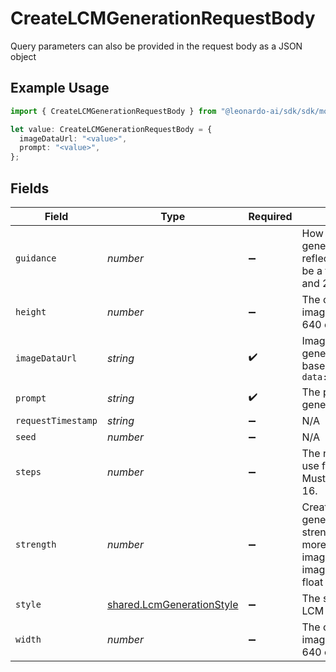 # CreateLCMGenerationRequestBody

Query parameters can also be provided in the request body as a JSON object

## Example Usage

```typescript
import { CreateLCMGenerationRequestBody } from "@leonardo-ai/sdk/sdk/models/operations";

let value: CreateLCMGenerationRequestBody = {
  imageDataUrl: "<value>",
  prompt: "<value>",
};
```

## Fields

| Field                                                                                                                                                     | Type                                                                                                                                                      | Required                                                                                                                                                  | Description                                                                                                                                               |
| --------------------------------------------------------------------------------------------------------------------------------------------------------- | --------------------------------------------------------------------------------------------------------------------------------------------------------- | --------------------------------------------------------------------------------------------------------------------------------------------------------- | --------------------------------------------------------------------------------------------------------------------------------------------------------- |
| `guidance`                                                                                                                                                | *number*                                                                                                                                                  | :heavy_minus_sign:                                                                                                                                        | How strongly the generation should reflect the prompt. Must be a float between 0.5 and 20.                                                                |
| `height`                                                                                                                                                  | *number*                                                                                                                                                  | :heavy_minus_sign:                                                                                                                                        | The output width of the image. Must be 512, 640 or 1024.                                                                                                  |
| `imageDataUrl`                                                                                                                                            | *string*                                                                                                                                                  | :heavy_check_mark:                                                                                                                                        | Image data used to generate image. In base64 format. Prefix: `data:image/jpeg;base64,`                                                                    |
| `prompt`                                                                                                                                                  | *string*                                                                                                                                                  | :heavy_check_mark:                                                                                                                                        | The prompt used to generate images                                                                                                                        |
| `requestTimestamp`                                                                                                                                        | *string*                                                                                                                                                  | :heavy_minus_sign:                                                                                                                                        | N/A                                                                                                                                                       |
| `seed`                                                                                                                                                    | *number*                                                                                                                                                  | :heavy_minus_sign:                                                                                                                                        | N/A                                                                                                                                                       |
| `steps`                                                                                                                                                   | *number*                                                                                                                                                  | :heavy_minus_sign:                                                                                                                                        | The number of steps to use for the generation. Must be between 4 and 16.                                                                                  |
| `strength`                                                                                                                                                | *number*                                                                                                                                                  | :heavy_minus_sign:                                                                                                                                        | Creativity strength of generation. Higher strength will deviate more from the original image supplied in imageDataUrl. Must be a float between 0.1 and 1. |
| `style`                                                                                                                                                   | [shared.LcmGenerationStyle](../../../sdk/models/shared/lcmgenerationstyle.md)                                                                             | :heavy_minus_sign:                                                                                                                                        | The style to generate LCM images with.                                                                                                                    |
| `width`                                                                                                                                                   | *number*                                                                                                                                                  | :heavy_minus_sign:                                                                                                                                        | The output width of the image. Must be 512, 640 or 1024.                                                                                                  |